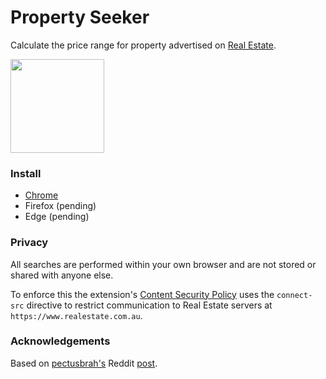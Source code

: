 # Property Seeker

Calculate the price range for property advertised on [Real Estate](https://www.realestate.com.au).

[<img src="https://cdn.buymeacoffee.com/buttons/v2/default-orange.png" width="150" />](https://www.buymeacoffee.com/cheesestringer)

### Install

- [Chrome](https://chrome.google.com/webstore/detail/property-seeker/olfjldooogfhhgklechmbdemheblklga)
- Firefox (pending)
- Edge (pending)

### Privacy
All searches are performed within your own browser and are not stored or shared with anyone else.

To enforce this the extension's [Content Security Policy](https://developer.mozilla.org/en-US/docs/Web/HTTP/CSP) uses the `connect-src` directive to restrict communication to Real Estate servers at `https://www.realestate.com.au`.

### Acknowledgements

Based on [pectusbrah's](https://www.reddit.com/user/pectusbrah) Reddit [post](https://www.reddit.com/r/AusFinance/comments/p28a7u/heres_how_to_find_the_price_range_of_any_house_on/).